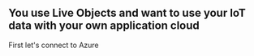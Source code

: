 ## You use Live Objects and want to use your IoT data with your own application cloud ##

First let's connect to Azure
